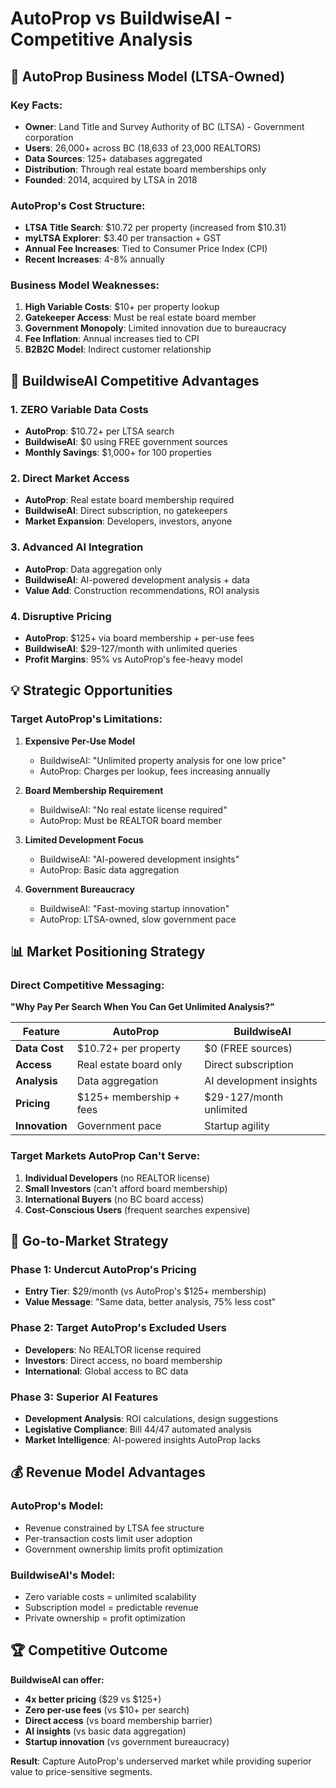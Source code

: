 # AutoProp vs BuildwiseAI - Competitive Analysis

## 🏢 **AutoProp Business Model (LTSA-Owned)**

### **Key Facts:**
- **Owner**: Land Title and Survey Authority of BC (LTSA) - Government corporation
- **Users**: 26,000+ across BC (18,633 of 23,000 REALTORS)
- **Data Sources**: 125+ databases aggregated
- **Distribution**: Through real estate board memberships only
- **Founded**: 2014, acquired by LTSA in 2018

### **AutoProp's Cost Structure:**
- **LTSA Title Search**: $10.72 per property (increased from $10.31)
- **myLTSA Explorer**: $3.40 per transaction + GST
- **Annual Fee Increases**: Tied to Consumer Price Index (CPI)
- **Recent Increases**: 4-8% annually

### **Business Model Weaknesses:**
1. **High Variable Costs**: $10+ per property lookup
2. **Gatekeeper Access**: Must be real estate board member
3. **Government Monopoly**: Limited innovation due to bureaucracy
4. **Fee Inflation**: Annual increases tied to CPI
5. **B2B2C Model**: Indirect customer relationship

## 🚀 **BuildwiseAI Competitive Advantages**

### **1. ZERO Variable Data Costs**
- **AutoProp**: $10.72+ per LTSA search
- **BuildwiseAI**: $0 using FREE government sources
- **Monthly Savings**: $1,000+ for 100 properties

### **2. Direct Market Access**
- **AutoProp**: Real estate board membership required
- **BuildwiseAI**: Direct subscription, no gatekeepers
- **Market Expansion**: Developers, investors, anyone

### **3. Advanced AI Integration**
- **AutoProp**: Data aggregation only
- **BuildwiseAI**: AI-powered development analysis + data
- **Value Add**: Construction recommendations, ROI analysis

### **4. Disruptive Pricing**
- **AutoProp**: $125+ via board membership + per-use fees
- **BuildwiseAI**: $29-127/month with unlimited queries
- **Profit Margins**: 95% vs AutoProp's fee-heavy model

## 💡 **Strategic Opportunities**

### **Target AutoProp's Limitations:**

1. **Expensive Per-Use Model**
   - BuildwiseAI: "Unlimited property analysis for one low price"
   - AutoProp: Charges per lookup, fees increasing annually

2. **Board Membership Requirement**
   - BuildwiseAI: "No real estate license required"
   - AutoProp: Must be REALTOR board member

3. **Limited Development Focus**
   - BuildwiseAI: "AI-powered development insights"
   - AutoProp: Basic data aggregation

4. **Government Bureaucracy**
   - BuildwiseAI: "Fast-moving startup innovation"
   - AutoProp: LTSA-owned, slow government pace

## 📊 **Market Positioning Strategy**

### **Direct Competitive Messaging:**

**"Why Pay Per Search When You Can Get Unlimited Analysis?"**

| Feature | AutoProp | BuildwiseAI |
|---------|----------|-------------|
| **Data Cost** | $10.72+ per property | $0 (FREE sources) |
| **Access** | Real estate board only | Direct subscription |
| **Analysis** | Data aggregation | AI development insights |
| **Pricing** | $125+ membership + fees | $29-127/month unlimited |
| **Innovation** | Government pace | Startup agility |

### **Target Markets AutoProp Can't Serve:**
1. **Individual Developers** (no REALTOR license)
2. **Small Investors** (can't afford board membership)
3. **International Buyers** (no BC board access)
4. **Cost-Conscious Users** (frequent searches expensive)

## 🎯 **Go-to-Market Strategy**

### **Phase 1: Undercut AutoProp's Pricing**
- **Entry Tier**: $29/month (vs AutoProp's $125+ membership)
- **Value Message**: "Same data, better analysis, 75% less cost"

### **Phase 2: Target AutoProp's Excluded Users**
- **Developers**: No REALTOR license required
- **Investors**: Direct access, no board membership
- **International**: Global access to BC data

### **Phase 3: Superior AI Features**
- **Development Analysis**: ROI calculations, design suggestions
- **Legislative Compliance**: Bill 44/47 automated analysis
- **Market Intelligence**: AI-powered insights AutoProp lacks

## 💰 **Revenue Model Advantages**

### **AutoProp's Model:**
- Revenue constrained by LTSA fee structure
- Per-transaction costs limit user adoption
- Government ownership limits profit optimization

### **BuildwiseAI's Model:**
- Zero variable costs = unlimited scalability
- Subscription model = predictable revenue
- Private ownership = profit optimization

## 🏆 **Competitive Outcome**

**BuildwiseAI can offer:**
- **4x better pricing** ($29 vs $125+)
- **Zero per-use fees** (vs $10+ per search)
- **Direct access** (vs board membership barrier)
- **AI insights** (vs basic data aggregation)
- **Startup innovation** (vs government bureaucracy)

**Result**: Capture AutoProp's underserved market while providing superior value to price-sensitive segments.